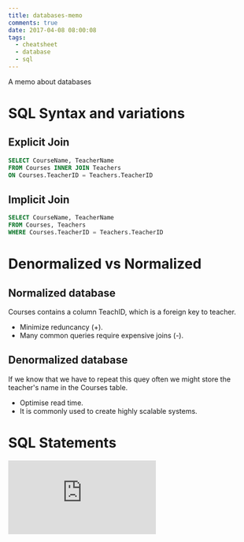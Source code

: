 ```yaml
---
title: databases-memo
comments: true
date: 2017-04-08 08:00:08
tags:
  - cheatsheet
  - database
  - sql
---
```


A memo about databases

<!-- more -->
# SQL Syntax and variations

## Explicit Join

```sql
SELECT CourseName, TeacherName
FROM Courses INNER JOIN Teachers
ON Courses.TeacherID = Teachers.TeacherID
```

## Implicit Join

```sql
SELECT CourseName, TeacherName
FROM Courses, Teachers
WHERE Courses.TeacherID = Teachers.TeacherID
```

# Denormalized vs Normalized

## Normalized database

Courses contains a column TeachID, which is a foreign key to teacher.

- Minimize reduncancy (+).
- Many common queries require expensive joins (-).

## Denormalized database

If we know that we have to repeat this quey often we might store the teacher's name in the Courses table.

- Optimise read time.
- It is commonly used to create highly scalable systems.

# SQL Statements





![](http://files.zeroturnaround.com/pdf/zt_sql_cheat_sheet.pdf) 
